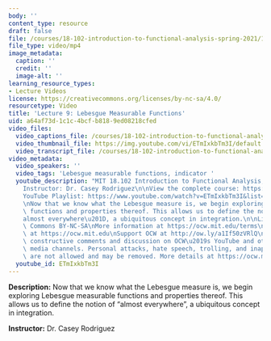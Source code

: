 ```yaml
---
body: ''
content_type: resource
draft: false
file: /courses/18-102-introduction-to-functional-analysis-spring-2021/18102-sp21-lecture-9_360p_16_9.mp4
file_type: video/mp4
image_metadata:
  caption: ''
  credit: ''
  image-alt: ''
learning_resource_types:
- Lecture Videos
license: https://creativecommons.org/licenses/by-nc-sa/4.0/
resourcetype: Video
title: 'Lecture 9: Lebesgue Measurable Functions'
uid: a64af73d-1c1c-4bcf-b818-9ed08218cfed
video_files:
  video_captions_file: /courses/18-102-introduction-to-functional-analysis-spring-2021/1GlnjxV9HMvoVYDPvr1r66cs-ULjGaG7C_transcript.webvtt
  video_thumbnail_file: https://img.youtube.com/vi/ETmIxkbTm3I/default.jpg
  video_transcript_file: /courses/18-102-introduction-to-functional-analysis-spring-2021/1GlnjxV9HMvoVYDPvr1r66cs-ULjGaG7C_transcript.pdf
video_metadata:
  video_speakers: ''
  video_tags: 'Lebesgue measurable functions, indicator '
  youtube_description: "MIT 18.102 Introduction to Functional Analysis, Spring 2021\n\
    Instructor: Dr. Casey Rodriguez\n\nView the complete course: https://ocw.mit.edu/courses/18-102-introduction-to-functional-analysis-spring-2021/\n\
    YouTube Playlist: https://www.youtube.com/watch?v=ETmIxkbTm3I&list=PLUl4u3cNGP63micsJp_--fRAjZXPrQzW_&index=9\n\
    \nNow that we know what the Lebesgue measure is, we begin exploring Lebesgue measurable\
    \ functions and properties thereof. This allows us to define the notion of \u201C\
    almost everywhere\u201D, a ubiquitous concept in integration.\n\nLicense: Creative\
    \ Commons BY-NC-SA\nMore information at https://ocw.mit.edu/terms\nMore courses\
    \ at https://ocw.mit.edu\nSupport OCW at http://ow.ly/a1If50zVRlQ\n\nWe encourage\
    \ constructive comments and discussion on OCW\u2019s YouTube and other social\
    \ media channels. Personal attacks, hate speech, trolling, and inappropriate comments\
    \ are not allowed and may be removed. More details at https://ocw.mit.edu/comments."
  youtube_id: ETmIxkbTm3I
---
```

**Description:** Now that we know what the Lebesgue measure is, we begin exploring Lebesgue measurable functions and properties thereof. This allows us to define the notion of “almost everywhere”, a ubiquitous concept in integration.

**Instructor:** Dr. Casey Rodriguez